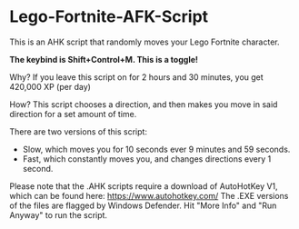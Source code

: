 # Lego-Fortnite-AFK-Script
This is an AHK script that randomly moves your Lego Fortnite character.

**The keybind is Shift+Control+M. This is a toggle!**

Why?
If you leave this script on for 2 hours and 30 minutes, you get 420,000 XP (per day)

How?
This script chooses a direction, and then makes you move in said direction for a set amount of time.

There are two versions of this script:
- Slow, which moves you for 10 seconds ever 9 minutes and 59 seconds.
- Fast, which constantly moves you, and changes directions every 1 second.

Please note that the .AHK scripts require a download of AutoHotKey V1, which can be found here: https://www.autohotkey.com/
The .EXE versions of the files are flagged by Windows Defender. Hit "More Info" and "Run Anyway" to run the script.
